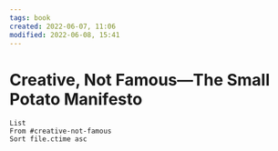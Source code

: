 ```yaml
---
tags: book 
created: 2022-06-07, 11:06
modified: 2022-06-08, 15:41
---
```


# Creative, Not Famous—The Small Potato Manifesto
```dataview
List
From #creative-not-famous 
Sort file.ctime asc
```